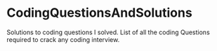 # CodingQuestionsAndSolutions
Solutions to coding questions I solved.
List of all the coding Questions required to crack any coding interview.
